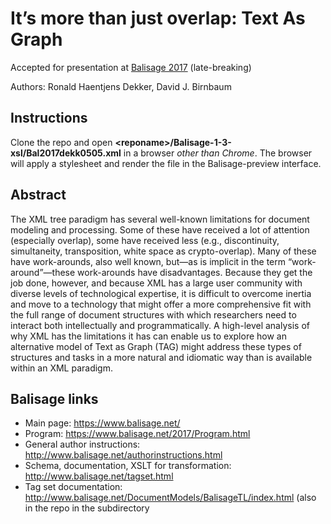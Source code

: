# It’s more than just overlap: Text As Graph

Accepted for presentation at [Balisage 2017](https://www.balisage.net/2017/Program.html) (late-breaking)

Authors: Ronald Haentjens Dekker, David J. Birnbaum

## Instructions

Clone the repo and open **\<reponame\>/Balisage-1-3-xsl/Bal2017dekk0505.xml** in a browser _other than Chrome_. The browser will apply a stylesheet and render the file in the Balisage-preview interface.

## Abstract

The XML tree paradigm has several well-known limitations for document modeling and processing. Some of these have received a lot of attention (especially overlap), some have received less (e.g., discontinuity, simultaneity, transposition, white space as crypto-overlap). Many of these have work-arounds, also well known, but—as is implicit in the term “work-around”—these work-arounds have disadvantages. Because they get the job done, however, and because XML has a large user community with diverse levels of technological expertise, it is difficult to overcome inertia and move to a technology that might offer a more comprehensive fit with the full range of document structures with which researchers need to interact both intellectually and programmatically. A high-level analysis of why XML has the limitations it has can enable us to explore how an alternative model of Text as Graph (TAG) might address these types of structures and tasks in a more natural and idiomatic way than is available within an XML paradigm.


## Balisage links

* Main page: <https://www.balisage.net/>
* Program: <https://www.balisage.net/2017/Program.html>
* General author instructions: <http://www.balisage.net/authorinstructions.html>
* Schema, documentation, XSLT for transformation: <http://www.balisage.net/tagset.html>
* Tag set documentation: <http://www.balisage.net/DocumentModels/BalisageTL/index.html> (also in the repo in the <BalisageTL> subdirectory

